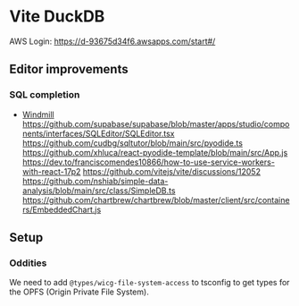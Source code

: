 # Vite DuckDB

AWS Login: <https://d-93675d34f6.awsapps.com/start#/>

## Editor improvements

### SQL completion

- [Windmill](https://github.com/windmill-labs/windmill/blob/main/frontend/src/lib/components/Editor.svelte)
  <https://github.com/supabase/supabase/blob/master/apps/studio/components/interfaces/SQLEditor/SQLEditor.tsx>
  <https://github.com/cudbg/sqltutor/blob/main/src/pyodide.ts>
  <https://github.com/xhluca/react-pyodide-template/blob/main/src/App.js>
  <https://dev.to/franciscomendes10866/how-to-use-service-workers-with-react-17p2>
  <https://github.com/vitejs/vite/discussions/12052>
  <https://github.com/nshiab/simple-data-analysis/blob/main/src/class/SimpleDB.ts>
  <https://github.com/chartbrew/chartbrew/blob/master/client/src/containers/EmbeddedChart.js>

## Setup

### Oddities

We need to add `@types/wicg-file-system-access` to tsconfig to get types for the OPFS (Origin Private File System).
